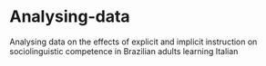 # Analysing-data
Analysing data on the effects of explicit and implicit instruction on sociolinguistic competence in Brazilian adults learning Italian
